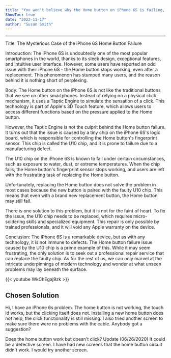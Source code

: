 ```yaml
---
title: "You won't believe why the Home button on iPhone 6S is failing, even with a brand new replacement button!"
ShowToc: true 
date: "2022-11-17"
author: "Susan Smith"
---
```

*****
Title: The Mysterious Case of the iPhone 6S Home Button Failure

Introduction:
The iPhone 6S is undoubtedly one of the most popular smartphones in the world, thanks to its sleek design, exceptional features, and intuitive user interface. However, some users have reported an odd issue with their iPhone 6S - the Home button stops working, even after a replacement. This phenomenon has stumped many users, and the reason behind it is nothing short of perplexing.

Body:
The Home button on the iPhone 6S is not like the traditional buttons that we see on other smartphones. Instead of relying on a physical click mechanism, it uses a Taptic Engine to simulate the sensation of a click. This technology is part of Apple's 3D Touch feature, which allows users to access different functions based on the pressure applied to the Home button.

However, the Taptic Engine is not the culprit behind the Home button failure. It turns out that the issue is caused by a tiny chip on the iPhone 6S's logic board, which is responsible for controlling the Home button's fingerprint sensor. This chip is called the U10 chip, and it is prone to failure due to a manufacturing defect.

The U10 chip on the iPhone 6S is known to fail under certain circumstances, such as exposure to water, dust, or extreme temperatures. When the chip fails, the Home button's fingerprint sensor stops working, and users are left with the frustrating task of replacing the Home button.

Unfortunately, replacing the Home button does not solve the problem in most cases because the new button is paired with the faulty U10 chip. This means that even with a brand new replacement button, the Home button may still fail.

There is one solution to this problem, but it is not for the faint of heart. To fix the issue, the U10 chip needs to be replaced, which requires micro-soldering skills and specialized equipment. This repair is only possible by trained professionals, and it will void any Apple warranty on the device.

Conclusion:
The iPhone 6S is a remarkable device, but as with any technology, it is not immune to defects. The Home button failure issue caused by the U10 chip is a prime example of this. While it may seem frustrating, the only solution is to seek out a professional repair service that can replace the faulty chip. As for the rest of us, we can only marvel at the intricate underpinnings of modern technology and wonder at what unseen problems may lay beneath the surface.

{{< youtube WkChEgaj9zk >}} 



## Chosen Solution
 Hi,
I have an iPhone 6s problem. The home button is not working, the touch id works, but the clicking itself does not. Installing a new home button does not help, the click functionality is still missing. I also tried another screen to make sure there were no problems with the cable.
Anybody got a suggestion?

 Does the home button work but doesn't click?
Update (06/26/2020)
It could be a defective screen.  I have had new screens that the home button circuit didn't work. I would try another screen.




